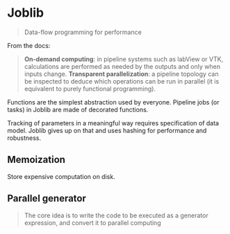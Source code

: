# Joblib

> Data-flow programming for performance

From the docs:

> **On-demand computing**: in pipeline systems such as labView or VTK, calculations are performed as needed by the outputs and only when inputs change.
> **Transparent parallelization**: a pipeline topology can be inspected to deduce which operations can be run in parallel (it is equivalent to purely functional programming).

Functions are the simplest abstraction used by everyone. Pipeline jobs (or tasks) in Joblib are made of decorated functions.

Tracking of parameters in a meaningful way requires specification of data model. Joblib gives up on that and uses hashing for performance and robustness.

## Memoization

Store expensive computation on disk.

## Parallel generator

> The core idea is to write the code to be executed as a generator expression, and convert it to parallel computing